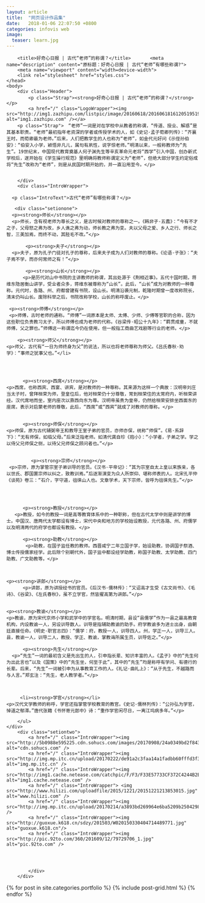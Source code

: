 ```yaml
---
layout: article
title:  "网页设计作品集"
date:   2018-01-06 22:07:50 +0800
categories: infovis web
image:
  teaser: learn.jpg 
---
```

<body>
<head>
		<meta charset="utf-8">

		<title>好奇心日报 | 古代“老师”的称谓？</title>		<meta name="description" content="原标题：好奇心日报 | 古代“老师”有哪些称谓?">
		<meta name="viewport" content="width=device-width">
		<link rel="stylesheet" href="styles.css">
	</head>
	<body>
		<div class="Header">
			<p class="Strap"><strong>好奇心日报 | 古代“老师”的称谓？</strong></p>
			<a href="/" class="LogoWrapper"><img src="http://img1.zazhipu.com/listpic/image/20160618/2016061816120519519.png" alt="img1.zazhipu.com" /></a>
		<p class="Strap">　“老师”一词是对在学校中从教者的称谓，“传道、授业、解惑”是其基本职责。“老师”最初指年老资深的学者或传授学术的人，如《史记·孟子荀卿列传》：“齐襄王时，而荀卿最为老师。”后来，人们把教学生的人也称为“老师”，如金代元好问《示侄孙伯安》：“伯安入小学，颖悟非凡儿，属句有夙性，说字惊老师。”明清以来，一般称教师为“先生”。19世纪末，中国现代教育奠基人何子渊先生等辛亥革命元老将“西学”引入中国，创办新式学校后，遂开始在《学生操行规范》里明确将教师称谓定义为“老师”，但绝大部分学生约定俗成将“先生”改称为“老师”，则是从民国时期开始的，并一直沿用至今。</p>
			
		
		</div>
		<div class="IntroWrapper">
			
 	  <p class="IntroText">古代“老师”有哪些称谓？</p>			          
	  
       <div class="setionone">			
	  <p><strong>师长</strong></p> 	  
	  <p>师长，含有视老师为尊长之义，是古时候对教师的尊称之一。《韩非子·五蠹》：“今有不才之子，父母怒之弗为改，乡人谯之弗为动，师长教之弗为变。夫以父母之爱、乡人之行、师长之智，三美加焉，而终不动，其胫毛不改。”</p>          
	  
	       <p><strong>夫子</strong></p>	
	  <p>夫子，原为孔子门徒对孔子的尊称，后来夫子成为人们对教师的尊称。《论语·子张》：“夫子焉不学，而亦何常师之有！”</p>
        
	       <p><strong>山长</strong></p> 
          <p>是历代对山中书院的主讲教师的称谓，其出处源于《荆相近事》。五代十国时期，蒋维东隐居衡山讲学，受业者众多，蒋维东被尊称为“山长”。此后，“山长”成为对教师的一种尊称。元代时，各路、州、府都曾建有书院，设山长。明清沿袭元制，乾隆时期曾一度改称院长，清末仍叫山长。废除科举之后，书院改称学校，山长的称呼废止。</p>	
	
	 <p><strong>师傅</strong></p>
     <p>师傅，古时老师的通称。“师傅”一词原本是太师、太傅、少师、少傅等官职的合称，因为这些职位负责教习太子，所以师傅也成为老师的代称。《谷梁传·昭公十九年》：“羁贯成童，不就师傅，父之罪也。”师傅这一称谓迄今仍在使用，但一般指工商曲艺戏剧等行业的老师。</p> 
	
		<p><strong>师父</strong></p> 
	<p>师父，古代有“一日为师终身为父”的说法，所以也将老师尊称为师父。《吕氏春秋·劝学》：“事师之犹事父也。”</li> 

     	


          <p><strong>西席</strong></p> 
	<p>西席，也称西宾、西宴、讲宾，是对教师的一种尊称。其来源为这样一个典故：汉明帝刘庄当太子时，曾拜桓荣为师，登皇位后，他对桓荣仍十分尊敬，常到桓荣住的太常府内，听桓荣讲经。汉代席地而坐，室内座次以靠西向东为尊。汉明帝虽贵为皇帝，仍然给桓荣安排坐西面东的座席，表示对启蒙老师的尊敬，此后，“西席”或“西宾”就成了对教师的尊称。</p> 	
	
			
          <p><strong>师保</strong></p>
	<p>师保，原为古代辅弼帝王和教导王室子弟的官员，亦师亦保，统称“师保”。《易·系辞下》：“无有师保，如临父母。”后来泛指老师。如清代龚自珍《抱小》：“小学者，子弟之学。学之以侍父兄师保之侧，以待父兄师保之顾问者也。”</p> 		
		
				
          	 <p><strong>宗师</strong></p>
	 <p>宗师，原为掌管宗室子弟训导的官员。《汉书·平帝记》：“其为宗室自太上皇以来族亲，各以世氏、郡国置宗师以纠之，致教训焉。”后逐渐演变为众人所崇仰、堪称师表的人。北宋孔平仲《谈苑》卷三：“石介，字守道，徂徕山人也。文章学术，天下宗师，皆呼为徂徕先生。”</p> 
		
			
			

          <p><strong>教授</strong></p>
	   <p>教授，如今的教授一词是高等教育体系中的一种职称，但在古代太学中则是讲学的博士。中国汉、唐两代太学都设有博士，宋代中央和地方的学校始设教授，元代各路、州、府儒学以及明清两代的府学也都设有教授。</p> 	
	 
          <p><strong>助教</strong></p>
           <p>助教，在国子监任教的教师。西晋咸宁二年立国子学，始设助教，协调国子祭酒、博士传授儒家经学。此后除个别朝代外，国子监中都设经学助教，称国子助教、太学助教、四门助教、广文助教等。</p> 
		
	
         
	<p><strong>讲郎</strong></p>
          <p>讲郎，原为讲授经书的官员。《后汉书·儒林传》：“又诏高才生受《古文尚书》、《毛诗》、《谷梁》、《左氏春秋》，虽不立学官，然皆擢高第为讲郎。”</p> 
		
          
	<p><strong>教谕</strong></p>
	<p>教谕，原为宋代京师小学和武学中的学官名。明清时期，县设“县儒学”作为一县之最高教育机构，内设教谕一人，另设训导数人。训导是指辅助教谕的助手。府学教谕多为进士出身，由朝廷直接任命。《明史·职官志四》：“儒学：府，教授一人，训导四人。州，学正一人，训导三人。县，教谕一人，训导二人，教授、学正、教谕，掌教诲所属生员，训导佐之。”</p> 				
			
          <p><strong>先生</strong></p>
      <p>“先生”一词的最初含义是先出生的人，引申指长辈、知识丰富的人。《孟子》中的“先生何为出此言也”以及《国策》中的“先生坐，何至于此”，其中的“先生”均是称呼有学问、有德行的长辈。后来，“先生”一词被引申为从事教育工作的人。《礼记·曲礼上》：“从于先生，不越路而与人言。”郑玄注：“先生，老人教学者。”</p> 
		
          
	     
	     <li><strong>学官</strong></li>
	<p>汉代文学教师的称呼，学官还指掌管学校教育的教官。《史记·儒林列传》：“公孙弘为学官，悼道之郁滞。”唐代张籍《书怀寄元郎中》诗：“重作学官闲尽日，一离江坞病多年。”</p>		
				
		</ul>
	</div>	
		<div class="setiontwo">	
			<a href="/" class="IntroWrapper"><img src="http://5b0988e595225.cdn.sohucs.com/images/20170908/24a0349bd2f843a8b9d8669395156422.jpeg" alt="cdn.sohucs.com" />
			<a href="/" class="IntroWrapper"><img  src="http://img.mp.itc.cn/upload/20170222/de91a2c3faa14a1fadbb60fffd3f3b95_th.jpeg" alt="img.mp.itc.cn" />
			<a href="/" class="IntroWrapper"><img  src="http://img1.cache.netease.com/catchpic/F/F3/F33E57733CF372C4244B2E3E5A3D8E0D.jpg" alt="img1.cache.netease.com" />	
			<a href="/" class="IntroWrapper"> <img  src="http://www.hilizi.com/uploadfile/2015/1221/20151221213853015.jpg" alt="www.hilizi.com" />	
			<a href="/" class="IntroWrapper"><img src="http://img.mp.itc.cn/upload/20170214/a3893bd269964e6ba5209b25042986c2_th.jpeg"alt="img.mp.itc.cn" />	
			<a href="/" class="IntroWrapper"><img  src="http://guoxue.k618.cn/sdzy/201503/W020150330404714489771.jpg" alt="guoxue.k618.cn"/>	
			<a href="/" class="IntroWrapper"><img  src="http://pic.92to.com/360/201609/12/79729706_1.jpg" alt="pic.92to.com" />		
			
				
				
				
			</div>
		</div>
</body >
</html>
 </body>
<div class="tiles">
{% for post in site.categories.portfolio %}
  {% include post-grid.html %}
{% endfor %}
</div><!-- /.tiles 把所有categories 有 portfolio 的列出來-->
